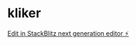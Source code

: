 # kliker

[Edit in StackBlitz next generation editor ⚡️](https://stackblitz.com/~/github.com/Kdebugada/kliker)